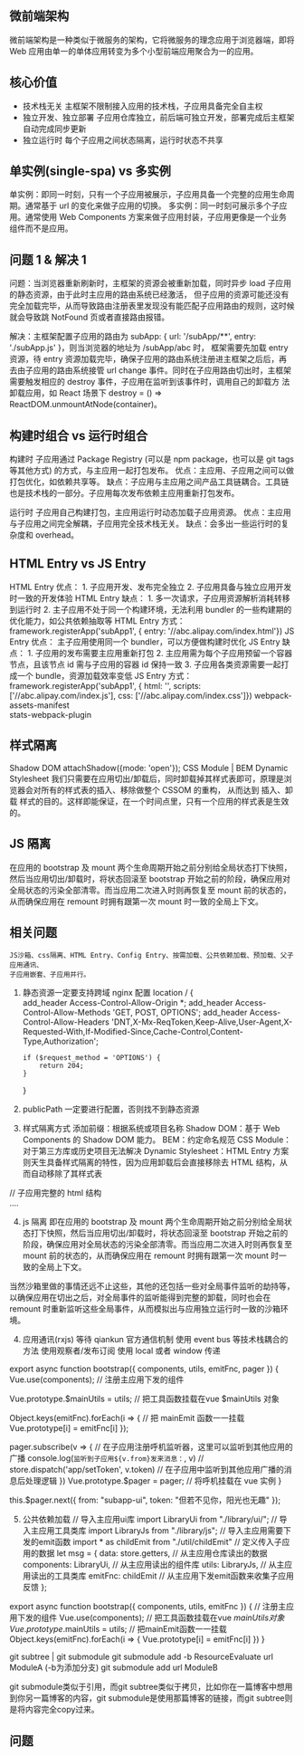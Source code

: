 ## 微前端架构

微前端架构是一种类似于微服务的架构，它将微服务的理念应用于浏览器端，即将 Web 应用由单一的单体应用转变为多个小型前端应用聚合为一的应用。

## 核心价值

-   技术栈无关
    主框架不限制接入应用的技术栈，子应用具备完全自主权
-   独立开发、独立部署
    子应用仓库独立，前后端可独立开发，部署完成后主框架自动完成同步更新
-   独立运行时
    每个子应用之间状态隔离，运行时状态不共享

## 单实例(single-spa) vs 多实例

单实例：即同一时刻，只有一个子应用被展示，子应用具备一个完整的应用生命周期。通常基于 url 的变化来做子应用的切换。
多实例：同一时刻可展示多个子应用。通常使用 Web Components 方案来做子应用封装，子应用更像是一个业务组件而不是应用。

## 问题 1 & 解决 1

问题：当浏览器重新刷新时，主框架的资源会被重新加载，同时异步 load 子应用的静态资源，由于此时主应用的路由系统已经激活，
但子应用的资源可能还没有完全加载完毕，从而导致路由注册表里发现没有能匹配子应用路由的规则，这时候就会导致跳 NotFound
页或者直接路由报错。

解决：主框架配置子应用的路由为 subApp: { url: '/subApp/\*\*', entry: './subApp.js' }，则当浏览器的地址为 /subApp/abc 时，
框架需要先加载 entry 资源，待 entry 资源加载完毕，确保子应用的路由系统注册进主框架之后后，再去由子应用的路由系统接管
url change 事件。同时在子应用路由切出时，主框架需要触发相应的 destroy 事件，子应用在监听到该事件时，调用自己的卸载方
法卸载应用，如 React 场景下 destroy = () => ReactDOM.unmountAtNode(container)。

## 构建时组合 vs 运行时组合

构建时
子应用通过 Package Registry (可以是 npm package，也可以是 git tags 等其他方式) 的方式，与主应用一起打包发布。
优点：主应用、子应用之间可以做打包优化，如依赖共享等。
缺点：子应用与主应用之间产品工具链耦合。工具链也是技术栈的一部分。子应用每次发布依赖主应用重新打包发布。

运行时
子应用自己构建打包，主应用运行时动态加载子应用资源。
优点：主应用与子应用之间完全解耦，子应用完全技术栈无关。
缺点：会多出一些运行时的复杂度和 overhead。

## HTML Entry vs JS Entry

HTML Entry 优点： 1. 子应用开发、发布完全独立 2. 子应用具备与独立应用开发时一致的开发体验
HTML Entry 缺点： 1. 多一次请求，子应用资源解析消耗转移到运行时 2. 主子应用不处于同一个构建环境，无法利用 bundler 的一些构建期的优化能力，如公共依赖抽取等
HTML Entry 方式：
framework.registerApp('subApp1', { entry: '//abc.alipay.com/index.html'})
JS Entry 优点：
主子应用使用同一个 bundler，可以方便做构建时优化
JS Entry 缺点： 1. 子应用的发布需要主应用重新打包 2. 主应用需为每个子应用预留一个容器节点，且该节点 id 需与子应用的容器 id 保持一致 3. 子应用各类资源需要一起打成一个 bundle，资源加载效率变低
JS Entry 方式：
framework.registerApp('subApp1', { html: '', scripts: ['//abc.alipay.com/index.js'], css: ['//abc.alipay.com/index.css']})
webpack-assets-manifest  
stats-webpack-plugin


## 样式隔离

Shadow DOM
attachShadow({mode: 'open'});
CSS Module | BEM
Dynamic Stylesheet
我们只需要在应用切出/卸载后，同时卸载掉其样式表即可，原理是浏览器会对所有的样式表的插入、移除做整个 CSSOM 的重构，
从而达到 插入、卸载 样式的目的。这样即能保证，在一个时间点里，只有一个应用的样式表是生效的。

## JS 隔离

在应用的 bootstrap 及 mount 两个生命周期开始之前分别给全局状态打下快照，然后当应用切出/卸载时，将状态回滚至 bootstrap
开始之前的阶段，确保应用对全局状态的污染全部清零。而当应用二次进入时则再恢复至 mount 前的状态的，从而确保应用在 remount
时拥有跟第一次 mount 时一致的全局上下文。

## 相关问题

    JS沙箱、css隔离、HTML Entry、Config Entry、按需加载、公共依赖加载、预加载、父子应用通讯、
    子应用嵌套、子应用并行。

1.  静态资源一定要支持跨域
    nginx 配置
    location / {  
     add_header Access-Control-Allow-Origin \*;
    add_header Access-Control-Allow-Methods 'GET, POST, OPTIONS';
    add_header Access-Control-Allow-Headers 'DNT,X-Mx-ReqToken,Keep-Alive,User-Agent,X-Requested-With,If-Modified-Since,Cache-Control,Content-Type,Authorization';

        if ($request_method = 'OPTIONS') {
            return 204;
        }

    }

2.  publicPath 一定要进行配置，否则找不到静态资源

3.  样式隔离方式
添加前缀：根据系统或项目名称
Shadow DOM：基于 Web Components 的 Shadow DOM 能力。
BEM：约定命名规范
CSS Module：对于第三方库或历史项目无法解决
Dynamic Stylesheet：HTML Entry 方案则天生具备样式隔离的特性，因为应用卸载后会直接移除去 HTML 结构，从而自动移除了其样式表
<html>
  <body>
    <main id="subApp">
      // 子应用完整的 html 结构
      <link rel="stylesheet" href="//alipay.com/subapp.css">
      <div id="root">....</div>
    </main>
  </body>
</html>

4.  js 隔离
    即在应用的 bootstrap 及 mount 两个生命周期开始之前分别给全局状态打下快照，然后当应用切出/卸载时，将状态回滚至 bootstrap 开始之前的阶段，确保应用对全局状态的污染全部清零。而当应用二次进入时则再恢复至 mount 前的状态的，从而确保应用在 remount 时拥有跟第一次 mount 时一致的全局上下文。

当然沙箱里做的事情还远不止这些，其他的还包括一些对全局事件监听的劫持等，以确保应用在切出之后，对全局事件的监听能得到完整的卸载，同时也会在 remount 时重新监听这些全局事件，从而模拟出与应用独立运行时一致的沙箱环境。

4. 应用通讯(rxjs)
   等待 qiankun 官方通信机制
   使用 event bus 等技术栈耦合的方法
   使用观察者/发布订阅
   使用 local 或者 window 传递

export async function bootstrap({ components, utils, emitFnc, pager }) {
Vue.use(components); // 注册主应用下发的组件
  
 Vue.prototype.$mainUtils = utils;        // 把工具函数挂载在vue $mainUtils 对象
  
 Object.keys(emitFnc).forEach(i => { // 把 mainEmit 函数一一挂载
Vue.prototype[i] = emitFnc[i]
});
  
 pager.subscribe(v => { // 在子应用注册呼机监听器，这里可以监听到其他应用的广播
console.log(`监听到子应用${v.from}发来消息：`, v)
// store.dispatch('app/setToken', v.token) // 在子应用中监听到其他应用广播的消息后处理逻辑
})
Vue.prototype.\$pager = pager; // 将呼机挂载在 vue 实例
}

this.$pager.next({
        from: "subapp-ui",
        token: "但若不见你，阳光也无趣"
      });

5. 公共依赖加载
// 导入主应用ui库
    import LibraryUi from "./library/ui/";
    // 导入主应用工具类库
    import LibraryJs from "./library/js";
    // 导入主应用需要下发的emit函数
    import * as childEmit from "./util/childEmit"
    // 定义传入子应用的数据
    let msg = {
      data: store.getters,         // 从主应用仓库读出的数据
      components: LibraryUi,       // 从主应用读出的组件库
      utils: LibraryJs,            // 从主应用读出的工具类库
      emitFnc: childEmit           // 从主应用下发emit函数来收集子应用反馈
    };


export async function bootstrap({ components, utils, emitFnc }) {
  // 注册主应用下发的组件
  Vue.use(components);
  // 把工具函数挂载在vue $mainUtils对象
  Vue.prototype.$mainUtils = utils;
  // 把mainEmit函数一一挂载
  Object.keys(emitFnc).forEach(i => {
    Vue.prototype[i] = emitFnc[i]
  })
}

git subtree | git submodule
git submodule add -b ResourceEvaluate url ModuleA (-b为添加分支)
git submodule add url ModuleB

git submodule类似于引用，而git subtree类似于拷贝，比如你在一篇博客中想用到你另一篇博客的内容，git submodule是使用那篇博客的链接，而git subtree则是将内容完全copy过来。



## 问题
